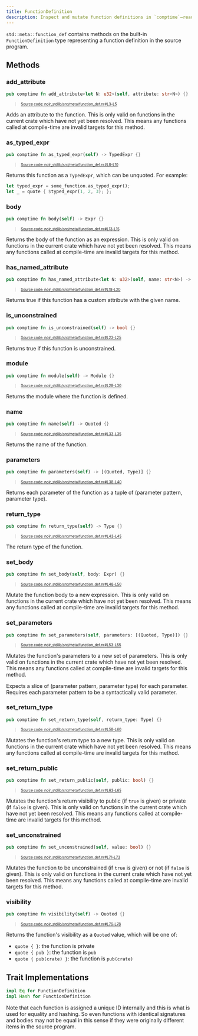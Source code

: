```yaml
---
title: FunctionDefinition
description: Inspect and mutate function definitions in `comptime`—read signatures, body, attributes, and adjust parameters or return types.
---
```


`std::meta::function_def` contains methods on the built-in `FunctionDefinition` type representing
a function definition in the source program.

## Methods

### add_attribute

```rust title="add_attribute" showLineNumbers 
pub comptime fn add_attribute<let N: u32>(self, attribute: str<N>) {}
```
> <sup><sub><a href="https://github.com/noir-lang/noir/blob/master/noir_stdlib/src/meta/function_def.nr#L3-L5" target="_blank" rel="noopener noreferrer">Source code: noir_stdlib/src/meta/function_def.nr#L3-L5</a></sub></sup>


Adds an attribute to the function. This is only valid
on functions in the current crate which have not yet been resolved.
This means any functions called at compile-time are invalid targets for this method.

### as_typed_expr

```rust title="as_typed_expr" showLineNumbers 
pub comptime fn as_typed_expr(self) -> TypedExpr {}
```
> <sup><sub><a href="https://github.com/noir-lang/noir/blob/master/noir_stdlib/src/meta/function_def.nr#L8-L10" target="_blank" rel="noopener noreferrer">Source code: noir_stdlib/src/meta/function_def.nr#L8-L10</a></sub></sup>


Returns this function as a `TypedExpr`, which can be unquoted. For example:

```rust
let typed_expr = some_function.as_typed_expr();
let _ = quote { $typed_expr(1, 2, 3); };
```

### body

```rust title="body" showLineNumbers 
pub comptime fn body(self) -> Expr {}
```
> <sup><sub><a href="https://github.com/noir-lang/noir/blob/master/noir_stdlib/src/meta/function_def.nr#L13-L15" target="_blank" rel="noopener noreferrer">Source code: noir_stdlib/src/meta/function_def.nr#L13-L15</a></sub></sup>


Returns the body of the function as an expression. This is only valid
on functions in the current crate which have not yet been resolved.
This means any functions called at compile-time are invalid targets for this method.

### has_named_attribute

```rust title="has_named_attribute" showLineNumbers 
pub comptime fn has_named_attribute<let N: u32>(self, name: str<N>) -> bool {}
```
> <sup><sub><a href="https://github.com/noir-lang/noir/blob/master/noir_stdlib/src/meta/function_def.nr#L18-L20" target="_blank" rel="noopener noreferrer">Source code: noir_stdlib/src/meta/function_def.nr#L18-L20</a></sub></sup>


Returns true if this function has a custom attribute with the given name.

### is_unconstrained

```rust title="is_unconstrained" showLineNumbers 
pub comptime fn is_unconstrained(self) -> bool {}
```
> <sup><sub><a href="https://github.com/noir-lang/noir/blob/master/noir_stdlib/src/meta/function_def.nr#L23-L25" target="_blank" rel="noopener noreferrer">Source code: noir_stdlib/src/meta/function_def.nr#L23-L25</a></sub></sup>


Returns true if this function is unconstrained.

### module

```rust title="module" showLineNumbers 
pub comptime fn module(self) -> Module {}
```
> <sup><sub><a href="https://github.com/noir-lang/noir/blob/master/noir_stdlib/src/meta/function_def.nr#L28-L30" target="_blank" rel="noopener noreferrer">Source code: noir_stdlib/src/meta/function_def.nr#L28-L30</a></sub></sup>


Returns the module where the function is defined.

### name

```rust title="name" showLineNumbers 
pub comptime fn name(self) -> Quoted {}
```
> <sup><sub><a href="https://github.com/noir-lang/noir/blob/master/noir_stdlib/src/meta/function_def.nr#L33-L35" target="_blank" rel="noopener noreferrer">Source code: noir_stdlib/src/meta/function_def.nr#L33-L35</a></sub></sup>


Returns the name of the function.

### parameters

```rust title="parameters" showLineNumbers 
pub comptime fn parameters(self) -> [(Quoted, Type)] {}
```
> <sup><sub><a href="https://github.com/noir-lang/noir/blob/master/noir_stdlib/src/meta/function_def.nr#L38-L40" target="_blank" rel="noopener noreferrer">Source code: noir_stdlib/src/meta/function_def.nr#L38-L40</a></sub></sup>


Returns each parameter of the function as a tuple of (parameter pattern, parameter type).

### return_type

```rust title="return_type" showLineNumbers 
pub comptime fn return_type(self) -> Type {}
```
> <sup><sub><a href="https://github.com/noir-lang/noir/blob/master/noir_stdlib/src/meta/function_def.nr#L43-L45" target="_blank" rel="noopener noreferrer">Source code: noir_stdlib/src/meta/function_def.nr#L43-L45</a></sub></sup>


The return type of the function.

### set_body

```rust title="set_body" showLineNumbers 
pub comptime fn set_body(self, body: Expr) {}
```
> <sup><sub><a href="https://github.com/noir-lang/noir/blob/master/noir_stdlib/src/meta/function_def.nr#L48-L50" target="_blank" rel="noopener noreferrer">Source code: noir_stdlib/src/meta/function_def.nr#L48-L50</a></sub></sup>


Mutate the function body to a new expression. This is only valid
on functions in the current crate which have not yet been resolved.
This means any functions called at compile-time are invalid targets for this method.

### set_parameters

```rust title="set_parameters" showLineNumbers 
pub comptime fn set_parameters(self, parameters: [(Quoted, Type)]) {}
```
> <sup><sub><a href="https://github.com/noir-lang/noir/blob/master/noir_stdlib/src/meta/function_def.nr#L53-L55" target="_blank" rel="noopener noreferrer">Source code: noir_stdlib/src/meta/function_def.nr#L53-L55</a></sub></sup>


Mutates the function's parameters to a new set of parameters. This is only valid
on functions in the current crate which have not yet been resolved.
This means any functions called at compile-time are invalid targets for this method.

Expects a slice of (parameter pattern, parameter type) for each parameter. Requires
each parameter pattern to be a syntactically valid parameter.

### set_return_type

```rust title="set_return_type" showLineNumbers 
pub comptime fn set_return_type(self, return_type: Type) {}
```
> <sup><sub><a href="https://github.com/noir-lang/noir/blob/master/noir_stdlib/src/meta/function_def.nr#L58-L60" target="_blank" rel="noopener noreferrer">Source code: noir_stdlib/src/meta/function_def.nr#L58-L60</a></sub></sup>


Mutates the function's return type to a new type. This is only valid
on functions in the current crate which have not yet been resolved.
This means any functions called at compile-time are invalid targets for this method.

### set_return_public

```rust title="set_return_public" showLineNumbers 
pub comptime fn set_return_public(self, public: bool) {}
```
> <sup><sub><a href="https://github.com/noir-lang/noir/blob/master/noir_stdlib/src/meta/function_def.nr#L63-L65" target="_blank" rel="noopener noreferrer">Source code: noir_stdlib/src/meta/function_def.nr#L63-L65</a></sub></sup>


Mutates the function's return visibility to public (if `true` is given) or private (if `false` is given).
This is only valid on functions in the current crate which have not yet been resolved.
This means any functions called at compile-time are invalid targets for this method.

### set_unconstrained

```rust title="set_unconstrained" showLineNumbers 
pub comptime fn set_unconstrained(self, value: bool) {}
```
> <sup><sub><a href="https://github.com/noir-lang/noir/blob/master/noir_stdlib/src/meta/function_def.nr#L71-L73" target="_blank" rel="noopener noreferrer">Source code: noir_stdlib/src/meta/function_def.nr#L71-L73</a></sub></sup>


Mutates the function to be unconstrained (if `true` is given) or not (if `false` is given).
This is only valid on functions in the current crate which have not yet been resolved.
This means any functions called at compile-time are invalid targets for this method.

### visibility

```rust title="visibility" showLineNumbers 
pub comptime fn visibility(self) -> Quoted {}
```
> <sup><sub><a href="https://github.com/noir-lang/noir/blob/master/noir_stdlib/src/meta/function_def.nr#L76-L78" target="_blank" rel="noopener noreferrer">Source code: noir_stdlib/src/meta/function_def.nr#L76-L78</a></sub></sup>


Returns the function's visibility as a `Quoted` value, which will be one of:
- `quote { }`: the function is private
- `quote { pub }`: the function is `pub`
- `quote { pub(crate) }`: the function is `pub(crate)`

## Trait Implementations

```rust
impl Eq for FunctionDefinition
impl Hash for FunctionDefinition
```

Note that each function is assigned a unique ID internally and this is what is used for
equality and hashing. So even functions with identical signatures and bodies may not
be equal in this sense if they were originally different items in the source program.
